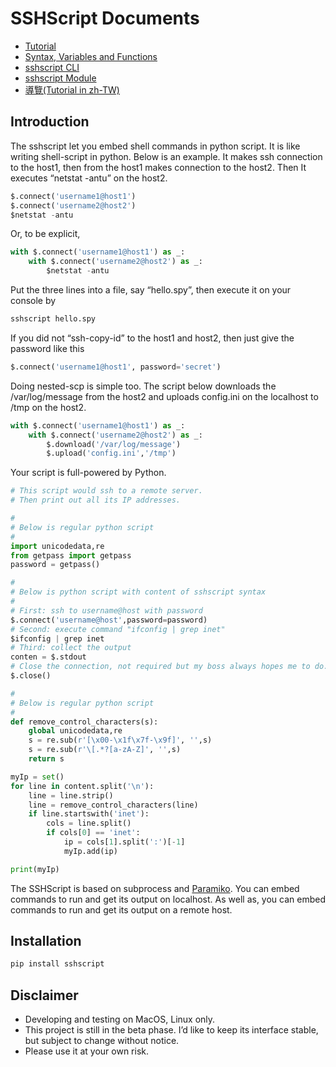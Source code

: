 # SSHScript Documents

- [Tutorial](https://iapyeh.github.io/sshscript/tutorial) 
- [Syntax, Variables and Functions](https://iapyeh.github.io/sshscript/syntax)
- [sshscript CLI](https://iapyeh.github.io/sshscript/cli)
- [sshscript Module](https://iapyeh.github.io/sshscript/module) 
- [導覽(Tutorial in zh-TW)](https://iapyeh.github.io/sshscript/tutorial.zh-tw)

## Introduction

The sshscript let you embed shell commands in python script. It is like writing shell-script in python. Below is an example. It makes ssh connection to the host1, then from the host1 makes connection to the host2. Then It executes “netstat -antu” on the host2.

```python
$.connect('username1@host1')
$.connect('username2@host2')
$netstat -antu
```

Or, to be explicit,

```python
with $.connect('username1@host1') as _:
    with $.connect('username2@host2') as _:
        $netstat -antu
```

Put the three lines into a file, say “hello.spy”, then execute it on your console by

```bash
sshscript hello.spy
```

If you did not “ssh-copy-id” to the host1 and host2, then just give the password like this

```python
$.connect('username1@host1', password='secret')
```

Doing nested-scp is simple too. The script below downloads the /var/log/message from the host2 and uploads config.ini on the localhost to  /tmp on the host2.

```python
with $.connect('username1@host1') as _:
    with $.connect('username2@host2') as _:
        $.download('/var/log/message')
        $.upload('config.ini','/tmp')
```

Your script is full-powered by Python.

```python
# This script would ssh to a remote server.
# Then print out all its IP addresses.

#
# Below is regular python script
#
import unicodedata,re
from getpass import getpass
password = getpass()

#
# Below is python script with content of sshscript syntax
#
# First: ssh to username@host with password
$.connect('username@host',password=password)
# Second: execute command "ifconfig | grep inet"
$ifconfig | grep inet
# Third: collect the output
conten = $.stdout
# Close the connection, not required but my boss always hopes me to do.
$.close()

#
# Below is regular python script
#
def remove_control_characters(s):
    global unicodedata,re
    s = re.sub(r'[\x00-\x1f\x7f-\x9f]', '',s)
    s = re.sub(r'\[.*?[a-zA-Z]', '',s)
    return s

myIp = set()
for line in content.split('\n'):
    line = line.strip()
    line = remove_control_characters(line)
    if line.startswith('inet'):
        cols = line.split()
        if cols[0] == 'inet':
            ip = cols[1].split(':')[-1]
            myIp.add(ip)

print(myIp)
```

The SSHScript is based on subprocess and [Paramiko](https://www.paramiko.org/). You can embed commands to run and get its output on localhost. As well as, you can embed commands to run and get its output on a remote host.

## Installation

```python
pip install sshscript
```

## Disclaimer

- Developing and testing on MacOS, Linux only.
- This project is still in the beta phase. I’d like to keep its interface stable, but subject to change without notice.
- Please use it at your own risk.
